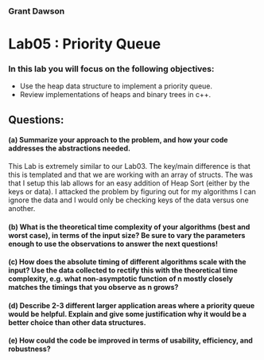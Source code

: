 ### Grant Dawson

# Lab05 : Priority Queue

### In this lab you will focus on the following objectives:
*  Use the heap data structure to implement a priority queue.
*  Review implementations of heaps and binary trees in c++.

## Questions:

#### (a)  Summarize your approach to the problem, and how your code addresses the abstractions needed.
This Lab is extremely similar to our Lab03. The key/main difference is that this is templated and that we are working with an array of structs. The was that I setup this lab allows for an easy addition of Heap Sort (either by the keys or data). I attacked the problem by figuring out for my algorithms I can ignore the data and I would only be checking keys of the data versus one another.
#### (b)  What is the theoretical time complexity of your algorithms (best and worst case), in terms of the input size?  Be sure to vary the parameters enough to use the observations to answer the next questions!

#### (c)  How does the absolute timing of different algorithms scale with the input?  Use the data collected to rectify this with the theoretical time complexity, e.g.  what non-asymptotic function of n mostly closely matches the timings that you observe as n grows?

#### (d)  Describe 2-3 different larger application areas where a priority queue would be helpful.  Explain and give some justification why it would be a better choice than other data structures.

#### (e)  How could the code be improved in terms of usability, efficiency, and robustness?
